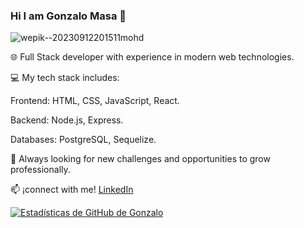 ### Hi I am Gonzalo Masa 👋


![wepik--20230912201511mohd](https://github.com/gonzalo00913/gonzalo00913/assets/107151549/de7640aa-05d1-43b8-a432-c844a6fc1a2d)


🌐 Full Stack developer with experience in modern web technologies.

💻 My tech stack includes:

Frontend: HTML, CSS, JavaScript, React.

Backend: Node.js, Express.

Databases: PostgreSQL, Sequelize.

🚀 Always looking for new challenges and opportunities to grow professionally.

📫 ¡connect with me! [LinkedIn](https://www.linkedin.com/in/gonzalo-masa/)

[![Estadísticas de GitHub de Gonzalo](https://github-readme-stats.vercel.app/api?username=gonzalo00913&show_icons=true&theme=dark#gh-dark-mode-only)](https://github.com/anuraghazra/github-readme-stats#gh-dark-mode-only)


<!--
**gonzalo00913/gonzalo00913** is a ✨ _special_ ✨ repository because its `README.md` (this file) appears on your GitHub profile.

Here are some ideas to get you started:

- 🔭 I’m currently working on ...
- 🌱 I’m currently learning ...
- 👯 I’m looking to collaborate on ...
- 🤔 I’m looking for help with ...
- 💬 Ask me about ...
- 📫 How to reach me: ...
- 😄 Pronouns: ...
- ⚡ Fun fact: ...
-->

